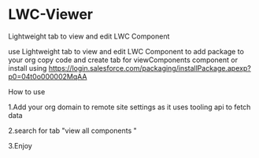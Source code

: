 # LWC-Viewer
Lightweight tab to view and edit LWC Component

use Lightweight tab to view and edit LWC Component
to add package to your org
copy code and create tab for viewComponents component
or install using https://login.salesforce.com/packaging/installPackage.apexp?p0=04t0o000002MqAA


How to use

1.Add your org domain to remote site settings as it uses tooling api to fetch data

2.search for tab "view all components "

3.Enjoy
